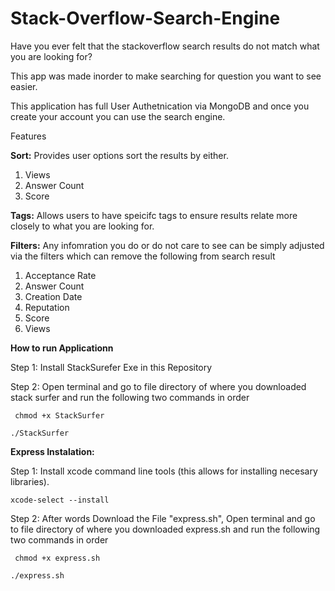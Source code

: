 # Stack-Overflow-Search-Engine
Have you ever felt that the stackoverflow search results do not match what you are looking for? 

This app was made inorder to make searching for question you want to see easier. 

This application has full User Authetnication via MongoDB and once you create your account you can use the search engine. 

Features

**Sort:** Provides user options sort the results by either. 

  1. Views
  2. Answer Count
  3. Score

**Tags:** Allows users to have speicifc tags to ensure results relate more closely to what you are looking for. 

**Filters:** Any infomration you do or do not care to see can be simply adjusted via the filters which can remove the following from search result 
  1. Acceptance Rate
  2. Answer Count
  3. Creation Date
  4. Reputation
  5. Score
  6. Views

**How to run Applicationn**

Step 1: Install StackSurefer Exe in this Repository

Step 2: Open terminal and go to file directory of where you downloaded stack surfer and run the following two commands in order 

``` chmod +x StackSurfer```


```./StackSurfer``` 

**Express Instalation:** 

Step 1: Install xcode command line tools (this allows for installing necesary libraries).

```xcode-select --install ```



Step 2: After words Download the File "express.sh", Open terminal and go to file directory of where you downloaded express.sh and run the following two commands in order 

``` chmod +x express.sh```


```./express.sh``` 










  




